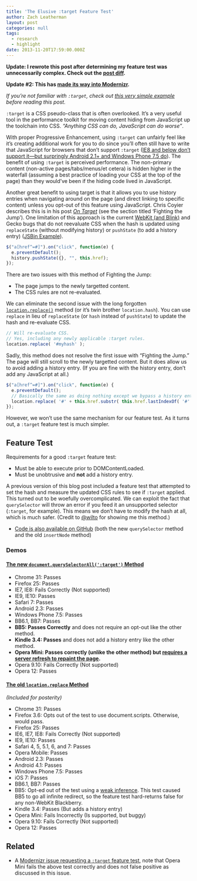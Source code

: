 ```yaml
---
title: 'The Elusive :target Feature Test'
author: Zach Leatherman
layout: post
categories: null
tags:
  - research
  - highlight
date: 2013-11-20T17:59:00.000Z
---
```


**Update: I rewrote this post after determining my feature test was unnecessarily complex. Check out the [post diff](https://github.com/zachleat/zachleat.com/commit/54b7cc7f4e26bacc849696dfa58fadec5dad5709).**

**Update #2: This has [made its way into Modernizr](https://github.com/Modernizr/Modernizr/pull/1107).**

*If you’re not familiar with `:target`, check out [this very simple example](http://www.zachleat.com/test/css-target-feature-test/control.html) before reading this post.*

`:target` is a CSS pseudo-class that is often overlooked. It’s a very useful tool in the performance toolkit for moving content hiding from JavaScript up the toolchain into CSS. *“Anything CSS can do, JavaScript can do worse”*.

With proper Progressive Enhancement, using `:target` can unfairly feel like it’s creating additional work for you to do since you’ll often still have to write that JavaScript for browsers that don’t support `:target` ([IE8 and below don’t support it—but surpringly Android 2.1+ and Windows Phone 7.5 do](https://developer.mozilla.org/en-US/docs/Web/CSS/:target#Browser_compatibility)). The benefit of using `:target` is perceived performance. The non-primary content (non-active pages/tabs/menus/et cetera) is hidden higher in the waterfall (assuming a best practice of loading your CSS at the top of the page) than they would’ve been if the hiding code lived in JavaScript.

Another great benefit to using target is that it allows you to use history entries when navigating around on the page (and direct linking to specific content) unless you opt-out of this feature using JavaScript. Chris Coyier describes this is in his post *[On Target](http://css-tricks.com/on-target/)* (see the section titled ‘Fighting the Jump’). One limitation of this approach is the current [WebKit (and Blink)](https://bugs.webkit.org/show_bug.cgi?id=83490) and Gecko bugs that do not reevaluate CSS when the hash is updated using `replaceState` (without modifying history) or `pushState` (to add a history entry) ([JSBin Example](http://jsbin.com/esunoh/2)).

``` js
$("a[href^=#]").on("click", function(e) {
  e.preventDefault();
  history.pushState({}, "", this.href);
});
```

There are two issues with this method of Fighting the Jump:

* The page jumps to the newly targetted content.
* The CSS rules are not re-evaluated.

We can eliminate the second issue with the long forgotten [`location.replace()`](https://developer.mozilla.org/en-US/docs/Web/API/Location.replace) method (or it’s twin brother `location.hash`). You can use `replace` in lieu of `replaceState` (or `hash` instead of `pushState`) to update the hash and re-evaluate CSS.

``` js
// Will re-evaluate CSS.
// Yes, including any newly applicable :target rules.
location.replace( '#myhash' );
```

Sadly, this method does not resolve the first issue with “Fighting the Jump.” The page will still scroll to the newly targetted content. But it does allow us to avoid adding a history entry. (If you are fine with the history entry, don’t add any JavaScript at all.)

``` js
$("a[href^=#]").on("click", function(e) {
  e.preventDefault();
  // Basically the same as doing nothing except we bypass a history entry.
  location.replace( '#' + this.href.substr( this.href.lastIndexOf( '#' ) + 1 ) );
});
```

However, we won’t use the same mechanism for our feature test. As it turns out, a `:target` feature test is much simpler.

## Feature Test

Requirements for a good `:target` feature test:

* Must be able to execute prior to DOMContentLoaded.
* Must be unobtrusive and **not** add a history entry.

A previous version of this blog post included a feature test that attempted to set the hash and measure the updated CSS rules to see if `:target` applied. This turned out to be woefully overcomplicated. We can exploit the fact that `querySelector` will throw an error if you feed it an unsupported selector (`:target`, for example). This means we don’t have to modify the hash at all, which is much safer. (Credit to [@wilto](https://twitter.com/wilto) for showing me this method.)

* [Code is also available on GitHub](https://github.com/zachleat/Compatibility-Tests/tree/master/css-target-feature-test) (both the new `querySelector` method and the old `insertNode` method)

### Demos

#### [The new `document.querySelectorAll(':target')` Method](http://www.zachleat.com/test/css-target-feature-test/querySelector.html)

* Chrome 31: Passes
* Firefox 25: Passes
* IE7, IE8: Fails Correctly (Not supported)
* IE9, IE10: Passes
* Safari 7: Passes
* Android 2.3: Passes
* Windows Phone 7.5: Passes
* BB6.1, BB7: Passes
* **BB5: Passes Correctly** and does not require an opt-out like the other method.
* **Kindle 3.4: Passes** and does not add a history entry like the other method.
* **Opera Mini: Passes correctly (unlike the other method) but [requires a server refresh to repaint the page](https://github.com/Modernizr/Modernizr/pull/1107).**
* Opera 9.10: Fails Correctly (Not supported)
* Opera 12: Passes

#### [The old `location.replace` Method](http://www.zachleat.com/test/css-target-feature-test/insertNode.html)

*(Included for posterity)*

* Chrome 31: Passes
* Firefox 3.6: Opts out of the test to use document.scripts. Otherwise, would pass.
* Firefox 25: Passes
* IE6, IE7, IE8: Fails Correctly (Not supported)
* IE9, IE10: Passes
* Safari 4, 5, 5.1, 6, and 7: Passes
* Opera Mobile: Passes
* Android 2.3: Passes
* Android 4.1: Passes
* Windows Phone 7.5: Passes
* iOS 7: Passes
* BB6.1, BB7: Passes
* BB5: Opt-ed out of the test using a [weak inference](https://gist.github.com/jdalton/812950). This test caused BB5 to go all infinite redirect, so the feature test hard-returns false for any non-WebKit Blackberry.
* Kindle 3.4: Passes (But adds a history entry)
* Opera Mini: Fails Incorrectly (Is supported, but buggy)
* Opera 9.10: Fails Correctly (Not supported)
* Opera 12: Passes

## Related

* A [Modernizr issue requesting a `:target` feature test](https://github.com/Modernizr/Modernizr/issues/440), note that Opera Mini fails the above test correctly and does not false positive as discussed in this issue.
